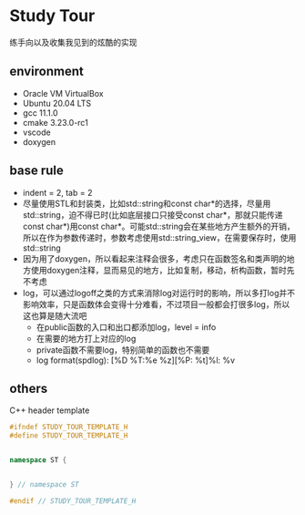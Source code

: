 # Study Tour
练手向以及收集我见到的炫酷的实现

## environment
- Oracle VM VirtualBox
- Ubuntu 20.04 LTS
- gcc 11.1.0
- cmake 3.23.0-rc1
- vscode
- doxygen

## base rule
- indent = 2, tab = 2
- 尽量使用STL和封装类，比如std::string和const char\*的选择，尽量用std::string，迫不得已时(比如底层接口只接受const char\*，那就只能传递const char\*)用const char\*。可能std::string会在某些地方产生额外的开销，所以在作为参数传递时，参数考虑使用std::string_view，在需要保存时，使用std::string
- 因为用了doxygen，所以看起来注释会很多，考虑只在函数签名和类声明的地方使用doxygen注释，显而易见的地方，比如复制，移动，析构函数，暂时先不考虑
- log，可以通过logoff之类的方式来消除log对运行时的影响，所以多打log并不影响效率，只是函数体会变得十分难看，不过项目一般都会打很多log，所以这也算是随大流吧
  - 在public函数的入口和出口都添加log，level = info
  - 在需要的地方打上对应的log
  - private函数不需要log，特别简单的函数也不需要
  - log format(spdlog): [%D %T:%e %z][%P: %t]%l: %v

## others
C++ header template
```c++
#ifndef STUDY_TOUR_TEMPLATE_H
#define STUDY_TOUR_TEMPLATE_H


namespace ST {


} // namespace ST

#endif // STUDY_TOUR_TEMPLATE_H
```